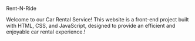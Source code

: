 Rent-N-Ride

Welcome to our Car Rental Service! This website is a front-end project built with HTML, CSS, and JavaScript, designed to provide an efficient and enjoyable car rental experience.!
